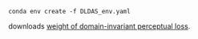 
```
conda env create -f DLDAS_env.yaml
```
downloads [weight of domain-invariant perceptual loss](https://drive.google.com/file/d/1SyXPgY-47-RfOKg6z2wedOWyji4nUjvQ/view?usp=sharing).

